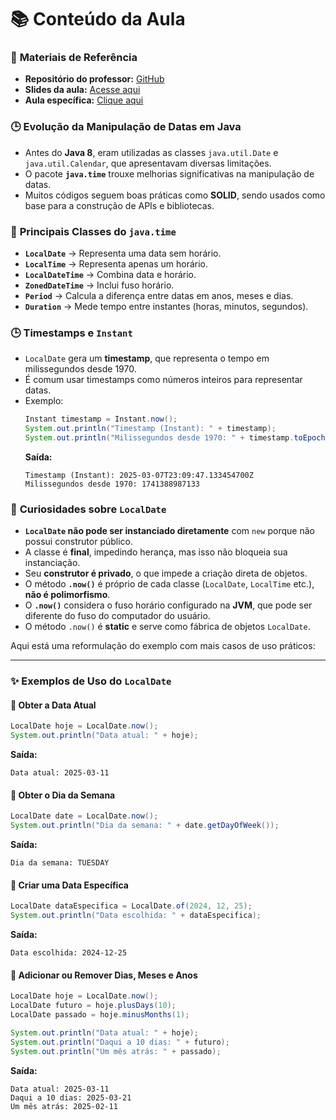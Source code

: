 # 📚 Conteúdo da Aula

### 🔗 **Materiais de Referência**
- **Repositório do professor:** [GitHub](https://github.com/marceltanuri/1322-java-tecnicas-programacao)
- **Slides da aula:** [Acesse aqui](https://marceltanuri.github.io/1322-java-tecnicas-programacao/)
- **Aula específica:** [Clique aqui](https://marceltanuri.github.io/1322-java-tecnicas-programacao/aula1/)

### 🕒 **Evolução da Manipulação de Datas em Java**
- Antes do **Java 8**, eram utilizadas as classes `java.util.Date` e `java.util.Calendar`, que apresentavam diversas limitações.
- O pacote **`java.time`** trouxe melhorias significativas na manipulação de datas.
- Muitos códigos seguem boas práticas como **SOLID**, sendo usados como base para a construção de APIs e bibliotecas.

### 📌 **Principais Classes do `java.time`**
- **`LocalDate`** → Representa uma data sem horário.
- **`LocalTime`** → Representa apenas um horário.
- **`LocalDateTime`** → Combina data e horário.
- **`ZonedDateTime`** → Inclui fuso horário.
- **`Period`** → Calcula a diferença entre datas em anos, meses e dias.
- **`Duration`** → Mede tempo entre instantes (horas, minutos, segundos).

### 🕒 **Timestamps e `Instant`**
- `LocalDate` gera um **timestamp**, que representa o tempo em milissegundos desde 1970.
- É comum usar timestamps como números inteiros para representar datas.
- Exemplo:
  ```java
  Instant timestamp = Instant.now();
  System.out.println("Timestamp (Instant): " + timestamp);
  System.out.println("Milissegundos desde 1970: " + timestamp.toEpochMilli());
  ```
  **Saída:**
  ```
  Timestamp (Instant): 2025-03-07T23:09:47.133454700Z
  Milissegundos desde 1970: 1741388987133
  ```

### 🚀 **Curiosidades sobre `LocalDate`**
- **`LocalDate` não pode ser instanciado diretamente** com `new` porque não possui construtor público.
- A classe é **final**, impedindo herança, mas isso não bloqueia sua instanciação.
- Seu **construtor é privado**, o que impede a criação direta de objetos.
- O método **`.now()`** é próprio de cada classe (`LocalDate`, `LocalTime` etc.), **não é polimorfismo**.
- O **`.now()`** considera o fuso horário configurado na **JVM**, que pode ser diferente do fuso do computador do usuário.
- O método `.now()` é **static** e serve como fábrica de objetos `LocalDate`.

Aqui está uma reformulação do exemplo com mais casos de uso práticos:

---

### ✨ **Exemplos de Uso do `LocalDate`**

#### 📌 **Obter a Data Atual**
```java
LocalDate hoje = LocalDate.now();
System.out.println("Data atual: " + hoje);
```
**Saída:**
```
Data atual: 2025-03-11
```

#### 📌 **Obter o Dia da Semana**
```java
LocalDate date = LocalDate.now();
System.out.println("Dia da semana: " + date.getDayOfWeek());
```
**Saída:**
```
Dia da semana: TUESDAY
```

#### 📌 **Criar uma Data Específica**
```java
LocalDate dataEspecifica = LocalDate.of(2024, 12, 25);
System.out.println("Data escolhida: " + dataEspecifica);
```
**Saída:**
```
Data escolhida: 2024-12-25
```

#### 📌 **Adicionar ou Remover Dias, Meses e Anos**
```java
LocalDate hoje = LocalDate.now();
LocalDate futuro = hoje.plusDays(10);
LocalDate passado = hoje.minusMonths(1);

System.out.println("Data atual: " + hoje);
System.out.println("Daqui a 10 dias: " + futuro);
System.out.println("Um mês atrás: " + passado);
```
**Saída:**
```
Data atual: 2025-03-11
Daqui a 10 dias: 2025-03-21
Um mês atrás: 2025-02-11
```